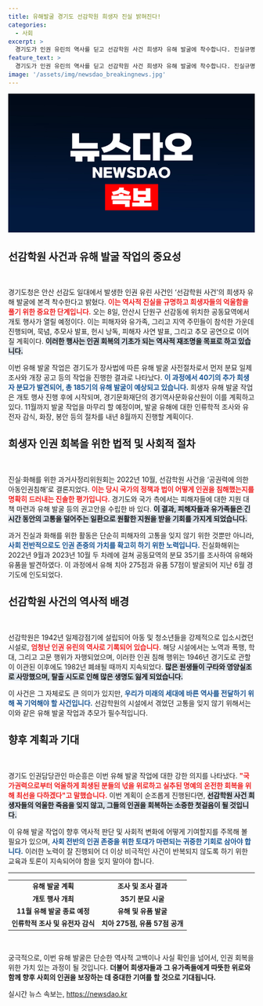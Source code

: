 ```yaml
---
title: 유해발굴 경기도 선감학원 희생자 진실 밝혀진다!
categories:
  - 사회
excerpt: >
  경기도가 인권 유린의 역사를 딛고 선감학원 사건 희생자 유해 발굴에 착수합니다. 진실규명을 위한 첫걸음, 희생자들의 명예 회복이 시작됩니다!
feature_text: >
  경기도가 인권 유린의 역사를 딛고 선감학원 사건 희생자 유해 발굴에 착수합니다. 진실규명을 위한 첫걸음, 희생자들의 명예 회복이 시작됩니다!
image: '/assets/img/newsdao_breakingnews.jpg'
---
```


<p><img src="/assets/img/newsdao_breakingnews.jpg" alt="flaretime 속보" /></p>

<h2 data-ke-size="size26">선감학원 사건과 유해 발굴 작업의 중요성</h2>

<p data-ke-size="size16">&nbsp;</p>

<p>경기도청은 안산 선감도 일대에서 발생한 인권 유린 사건인 ‘선감학원 사건’의 희생자 유해 발굴에 본격 착수한다고 밝혔다. <b><span style="color: #ee2323;">이는 역사적 진실을 규명하고 희생자들의 억울함을 풀기 위한 중요한 단계입니다.</span></b> 오는 8일, 안산시 단원구 선감동에 위치한 공동묘역에서 개토 행사가 열릴 예정이다. 이는 피해자와 유가족, 그리고 지역 주민들이 참석한 가운데 진행되며, 묵념, 추모사 발표, 헌시 낭독, 피해자 사연 발표, 그리고 추모 공연으로 이어질 계획이다. <b><span style="background-color: #21538527;">이러한 행사는 인권 회복의 기초가 되는 역사적 재조명을 목표로 하고 있습니다.</span></b> </p>

<p>이번 유해 발굴 작업은 경기도가 장사법에 따른 유해 발굴 사전절차로서 먼저 분묘 일제 조사와 개장 공고 등의 작업을 진행한 결과로 나타났다. <b><span style="color: #1a5490;">이 과정에서 40기의 추가 희생자 분묘가 발견되어, 총 185기의 유해 발굴이 예상되고 있습니다.</span></b> 희생자 유해 발굴 작업은 개토 행사 진행 후에 시작되며, 경기문화재단의 경기역사문화유산원이 이를 계획하고 있다. 11월까지 발굴 작업을 마무리 할 예정이며, 발굴 유해에 대한 인류학적 조사와 유전자 감식, 화장, 봉안 등의 절차를 내년 8월까지 진행할 계획이다.</p>

<h2 data-ke-size="size26">희생자 인권 회복을 위한 법적 및 사회적 절차</h2>

<p data-ke-size="size16">&nbsp;</p>

<p>진실·화해를 위한 과거사정리위원회는 2022년 10월, 선감학원 사건을 ‘공권력에 의한 아동인권침해’로 결론지었다. <b><span style="color: #ee2323;">이는 당시 국가의 정책과 법이 어떻게 인권을 침해했는지를 명확히 드러내는 진솔한 평가입니다.</span></b> 경기도와 국가 측에서는 피해자들에 대한 지원 대책 마련과 유해 발굴 등의 권고안을 수립한 바 있다. <b><span style="background-color: #21538527;">이 결과, 피해자들과 유가족들은 긴 시간 동안의 고통을 덜어주는 일환으로 원활한 지원을 받을 기회를 가지게 되었습니다.</span></b></p>

<p>과거 진실과 화해를 위한 활동은 단순히 피해자의 고통을 잊지 않기 위한 것뿐만 아니라, <b><span style="color: #1a5490;">사회 전반적으로도 인권 존중의 가치를 확고히 하기 위한 노력입니다.</span></b> 진실화해위는 2022년 9월과 2023년 10월 두 차례에 걸쳐 공동묘역의 분묘 35기를 조사하여 유해와 유품을 발견하였다. 이 과정에서 유해 치아 275점과 유품 57점이 발굴되어 지난 6월 경기도에 인도되었다.</p>

<h2 data-ke-size="size26">선감학원 사건의 역사적 배경</h2>

<p data-ke-size="size16">&nbsp;</p>

<p>선감학원은 1942년 일제강점기에 설립되어 아동 및 청소년들을 강제적으로 입소시켰던 시설로, <b><span style="color: #ee2323;">엄청난 인권 유린의 역사로 기록되어 있습니다.</span></b> 해당 시설에서는 노역과 폭행, 학대, 그리고 고문 행위가 자행되었으며, 이러한 인권 침해 행위는 1946년 경기도로 관할이 이관된 이후에도 1982년 폐쇄될 때까지 지속되었다. <b><span style="background-color: #21538527;">많은 원생들이 구타와 영양실조로 사망했으며, 탈출 시도로 인해 많은 생명도 잃게 되었습니다.</span></b> </p>

<p>이 사건은 그 자체로도 큰 의미가 있지만, <b><span style="color: #1a5490;">우리가 미래의 세대에 바른 역사를 전달하기 위해 꼭 기억해야 할 사건입니다.</span></b> 선감학원의 시설에서 겪었던 고통을 잊지 않기 위해서는 이와 같은 유해 발굴 작업과 추모가 필수적입니다. </p>

<h2 data-ke-size="size26">향후 계획과 기대</h2>

<p data-ke-size="size16">&nbsp;</p>

<p>경기도 인권담당관인 마순흥은 이번 유해 발굴 작업에 대한 강한 의지를 나타냈다. <b><span style="color: #ee2323;">"국가권력으로부터 억울하게 희생된 분들의 넋을 위로하고 실추된 명예의 온전한 회복을 위해 최선을 다하겠다"고 말했습니다.</span></b> 이번 계획이 순조롭게 진행된다면, <b><span style="background-color: #21538527;">선감학원 사건 희생자들의 억울한 죽음을 잊지 않고, 그들의 인권을 회복하는 소중한 첫걸음이 될 것입니다.</span></b> </p>

<p>이 유해 발굴 작업이 향후 역사적 판단 및 사회적 변화에 어떻게 기여할지를 주목해 볼 필요가 있으며, <b><span style="color: #1a5490;">사회 전반의 인권 존중을 위한 토대가 마련되는 귀중한 기회로 삼아야 합니다.</span></b> 이러한 노력이 잘 진행되어 더 이상 비극적인 사건이 반복되지 않도록 하기 위한 교육과 토론이 지속되어야 함을 잊지 말아야 합니다. </p>

<hr>

<table style="width: 100%;">
  <tr>
    <td style="text-align: center; height: 17px;"><b>유해 발굴 계획</b></td>
    <td style="text-align: center; height: 17px;"><b>조사 및 조사 결과</b></td>
  </tr>
  <tr>
    <td style="text-align: center; height: 17px;"><b>개토 행사 개최</b></td>
    <td style="text-align: center; height: 17px;"><b>35기 분묘 시굴</b></td>
  </tr>
  <tr>
    <td style="text-align: center; height: 17px;"><b>11월 유해 발굴 종료 예정</b></td>
    <td style="text-align: center; height: 17px;"><b>유해 및 유품 발굴</b></td>
  </tr>
  <tr>
    <td style="text-align: center; height: 17px;"><b>인류학적 조사 및 유전자 감식</b></td>
    <td style="text-align: center; height: 17px;"><b>치아 275점, 유품 57점 공개</b></td>
  </tr>
</table>

<p data-ke-size="size16">&nbsp;</p>

<p>궁극적으로, 이번 유해 발굴은 단순한 역사적 고백이나 사실 확인을 넘어서, 인권 회복을 위한 가치 있는 과정이 될 것입니다. <strong>더불어 희생자들과 그 유가족들에게 따뜻한 위로와 함께 향후 사회의 인권을 보장하는 데 중대한 기여를 할 것으로 기대됩니다.</strong></p>
실시간 뉴스 속보는, <a href="https://newsdao.kr" rel="dofollow">https://newsdao.kr</a>


